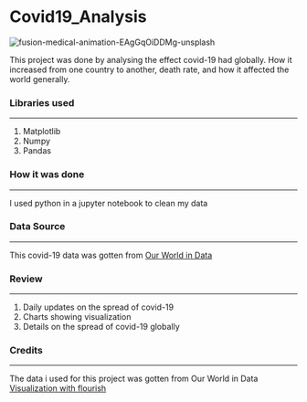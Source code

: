 # Covid19_Analysis
![fusion-medical-animation-EAgGqOiDDMg-unsplash](https://github.com/Kijem45/Covid19_Analysis/assets/147368327/704514c1-1e3c-4223-aab5-d6ad605fb483)


This project was done by analysing the effect covid-19 had globally. How it increased from one country to another,
death rate, and how it affected the world generally. 

### Libraries used
--------------------------------------------------------------------------------------------------------------------------------------
1. Matplotlib
2. Numpy
3. Pandas

### How it was done
-------------------------------------------------------------------------------------------------------------------------------------
I used python in a jupyter notebook to clean my data

### Data Source
--------------------------------------------------------------------------------------------------------------------------------------
  This covid-19 data was gotten from [Our World in Data](https://covid.ourworldindata.org/data/owid-covid-data.csv)

  ### Review
  -----------------------------------------------------------------------------------------------------------------------------------
  1. Daily updates on the spread of covid-19
  2. Charts showing visualization
  3. Details on the spread of covid-19 globally

### Credits
--------------------------------------------------------------------------------------------------------------------------------------
The data i used for this project was gotten from Our World in Data
[Visualization with flourish](https://app.flourish.studio/visualisation/15434196/edit)
